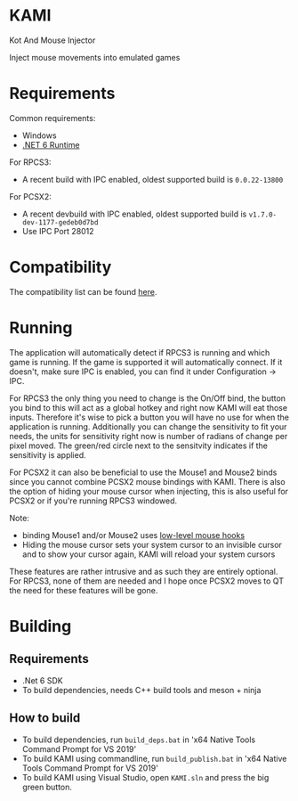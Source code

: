 # KAMI
Kot And Mouse Injector

Inject mouse movements into emulated games

# Requirements
Common requirements:
* Windows
* [.NET 6 Runtime](https://dotnet.microsoft.com/download)

For RPCS3:
* A recent build with IPC enabled, oldest supported build is `0.0.22-13800`

For PCSX2:
* A recent devbuild with IPC enabled, oldest supported build is `v1.7.0-dev-1177-gedeb0d7bd`
* Use IPC Port 28012

# Compatibility
The compatibility list can be found [here](https://isjuhn.github.io/index.html).

# Running
The application will automatically detect if RPCS3 is running and which game is running. If the game is supported it will automatically connect. If it doesn't, make sure IPC is enabled, you can find it under Configuration -> IPC.

For RPCS3 the only thing you need to change is the On/Off bind, the button you bind to this will act as a global hotkey and right now KAMI will eat those inputs. Therefore it's wise to pick a button you will have no use for when the application is running. Additionally you can change the sensitivity to fit your needs, the units for sensitivity right now is number of radians of change per pixel moved. The green/red circle next to the sensitvity indicates if the sensitivity is applied.

For PCSX2 it can also be beneficial to use the Mouse1 and Mouse2 binds since you cannot combine PCSX2 mouse bindings with KAMI. There is also the option of hiding your mouse cursor when injecting, this is also useful for PCSX2 or if you're running RPCS3 windowed.

Note:
* binding Mouse1 and/or Mouse2 uses [low-level mouse hooks](https://docs.microsoft.com/en-us/previous-versions/windows/desktop/legacy/ms644986(v=vs.85))
* Hiding the mouse cursor sets your system cursor to an invisible cursor and to show your cursor again, KAMI will reload your system cursors

These features are rather intrusive and as such they are entirely optional. For RPCS3, none of them are needed and I hope once PCSX2 moves to QT the need for these features will be gone.

# Building
## Requirements
* .Net 6 SDK
* To build dependencies, needs C++ build tools and meson + ninja

## How to build
* To build dependencies, run `build_deps.bat` in 'x64 Native Tools Command Prompt for VS 2019'
* To build KAMI using commandline, run `build_publish.bat` in 'x64 Native Tools Command Prompt for VS 2019'
* To build KAMI using Visual Studio, open `KAMI.sln` and press the big green button.
